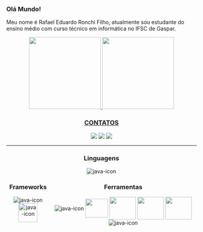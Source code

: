 
<h3> Olá Mundo!</h3>

Meu nome é Rafael Eduardo Ronchi Filho, atualmente sou estudante do ensino médio com curso técnico em informática no IFSC de Gaspar.

<div align="center">

  <a href="https://github.com/RafaelRonchi">
  <img height="190em" src="https://github-readme-stats.vercel.app/api?username=RafaelRonchi&show_icons=true&theme=dark&"/>

  <img height="190em" src="https://github-readme-stats.vercel.app/api/top-langs/?username=RafaelRonchi&layout=compact&langs_count=11&theme=dark"/>

</div>


<div align="center" >
  <h3>CONTATOS</h3>
  <a href="https://www.linkedin.com/in/rafaelronchi/" target="_blank"><img src="https://img.shields.io/badge/LinkedIn-0077B5?style=for-the-badge&logo=linkedin&logoColor=white" target="_blank"></a>
  <a href="https://www.instagram.com/rafaelronchi_/" target="_blank"><img src="https://img.shields.io/badge/Instagram-E4405F?style=for-the-badge&logo=instagram&logoColor=white" target="_blank"></a>
<a href="mailto: rafaeleduardoronchifilho@gmail.com" target="_blank"><img src="https://img.shields.io/badge/Gmail-D14836?style=for-the-badge&logo=gmail&logoColor=white"></a>
</div>

<hr>

<div align="center">
  <h3>Linguagens </h3>
  <img align="center"  alt="java-icon" src="https://skillicons.dev/icons?i=java,cs,js,ts,php&theme=light"/>
</div>


<div align="center" style="display: flex; justify-content: space-between; width: 100%">
  
<div align="center" >
  <h3>Frameworks</h3>
<img align="center"  alt="java-icon" src="https://skillicons.dev/icons?i=spring,angular,dotnet,bootstrap&theme=light"/>
  <img align="center" height="50" width="50" alt="java-icon" src="https://github.com/campusMVP/dotnetCoreLogoPack/blob/master/Entity%20Framework%20Core/Bitmap%20RGB/Bitmap-MEDIUM_Entity-Framework-Core-Logo_2colors_Square_Boxed_RGB.png?raw=true"/>
</div>

<div align="center">
  <h3>Ferramentas</h3>
  <img align="center"  alt="java-icon" src="https://skillicons.dev/icons?i=androidstudio,visualstudio,vscode,eclipse,postman,maven,nodejs,unity&theme=light"/>
  <img align="center" height="50" width="60" src="https://cdn.jsdelivr.net/gh/devicons/devicon/icons/npm/npm-original-wordmark.svg" />  
  <img align="center" height="60" width="70" src="https://cdn.jsdelivr.net/gh/devicons/devicon/icons/nuget/nuget-original-wordmark.svg" />
  <img align="center" height="60" width="70" src="https://cdn.jsdelivr.net/gh/devicons/devicon/icons/tomcat/tomcat-original.svg" />
  <img align="center" height="60" width="70" src="https://cdn.jsdelivr.net/gh/devicons/devicon/icons/microsoftsqlserver/microsoftsqlserver-plain-wordmark.svg" />
  <img align="center"  alt="java-icon" src="https://skillicons.dev/icons?i=mysql,sqlite,mongodb,firebase&theme=light"/>
</div>
</div>
